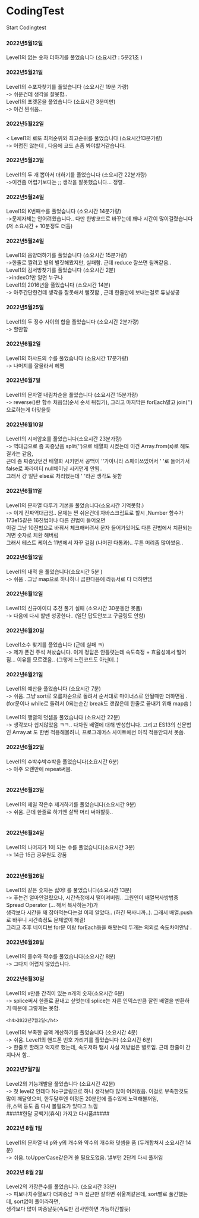 # CodingTest
Start Codingtest
###
<h4>2022년5월12일</h4>
  Level1의 없는 숫자 더하기를 풀었습니다 (소요시간 : 5분21초 )
<h4>2022년5월21일</h4>
 Level1의 수포자찾기를 풀었습니다 (소요시간 19분 가량)<br/>
 -> 쉬운건데 생각을 잘못함.. <br/>
 Level1의 포켓몬을 풀었습니다 (소요시간 3분미만)<br/>
 -> 이건 찐쉬움..
 <h4>2022년5월22일</h4><
 Level1의 로또 최저순위와 최고순위를 풀었습니다 (소요시간13분가량)<br>
 -> 어렵진 않는데 , 다음에 코드 손좀 봐야할거같습니다.
 <h4>2022년5월23일</h4>
 Level1의 두 개 뽑아서 더하기를 풀었습니다 (소요시간 22분가량) <br/>
 ->이건좀 어렵기보다는 ;; 생각을 잘못했습니다... 정렬.. 
 <h4>2022년5월24일</h4>
 Level1의 K번째수를 풀었습니다 (소요시간 14분가량) <br/>
 ->문제자체는 안어려웠습니다.. 다만 한방코드로 바꾸는데 꽤나 시간이 많이걸렸습니다(저 소요시간 + 10분정도 더듬)
 <h4>2022년5월24일</h4>
 Level1의 음양더하기를 풀었습니다 (소요시간 15분가량) <br/>
 ->한줄로 짤려고 별의 별짓해봤지만, 실패함. 근데 reduce 잘쓰면 될꺼같음.. <br/>
 Level1의 김서방찾기를 풀었습니다 (소요시간 2분) <br/>
 ->indexOf만 알면 누구나 <br/>
 Level1의 2016년을 풀었습니다 (소요시간 14분) <br/>
 -> 아주간단한건데 생각을 잘못해서 뻘짓함 , 근데 한줄만에 보내는걸로 튜닝성공 
 <h4>2022년5월25일</h4>
 Level1의 두 정수 사이의 합을 풀었습니다 (소요시간 2분가량) <br/>
 -> 할만함
  <h4>2022년6월2일</h4>
 Level1의 하샤드의 수를 풀었습니다 (소요시간 17분가량) <br/>
 -> 나머지를 잘몰라서 헤맴
<h4>2022년6월7일</h4>
 Level1의 문자열 내림차순을 풀었습니다 (소요시간 15분가량) <br/>
 -> reverse()란 함수 처음암(순서 순서 뒤집기), 그리고 마지막은 forEach말고 join('')으로하는게 더맞을듯
 <h4>2022년6월10일</h4>
 Level1의 시저암호를 풀었습니다(소요시간 23분가량) <br/>
 -> 역대급으로 좀 짜증났음 split('')으로 배열화 시켰는데 이건 Array.from(s)로 해도 결과는 같음, <br/>
 근데 좀 짜증났던건 배열화 시키면서 공백이 ''가아니라 스페이쓰있어서 ' '로 들어가서 false로 파라미터 null체이닝 시키던게 안됨..<br/>
그래서 걍 일단 else로 처리했는데 ' '라곤 생각도 못함 
 <h4>2022년6월11일</h4>
 Level1의 문자열 다루기 기본을 풀었습니다(소요시간 기억못함.) <br/>
 -> 이게 진짜역대급임.. 문제는 찐 쉬운건데 자바스크립트로 할시 ,Number 함수가  173e15같은 16진법이나 다른 진법이 들어오면<br/>
 이걸 그냥 10진법으로 바꿔서 체크해버려서 문자 들어가있어도 다른 진법에서 치환되는거면 숫자로 치환 해버림 <br/>
 그래서 테스트 케이스 11번에서 자꾸 걸림 (나머진 다통과).. 무튼 머리좀 많이썼음.. 
  <h4>2022년6월12일</h4>
 Level1의 내적 을 풀었습니다(소요시간 5분 ) <br/>
 -> 쉬움 . 그냥 map으로 하나하나 곱한다음에 라듀서로 다 더하면댐
   <h4>2022년6월12일</h4>
 Level1의  신규아이디 추천 풀기 실패 (소요시간 30분동안 못품) <br/>
 -> 다음에 다시 할땐 성공한다.. (일단 답도안보고 구글링도 안함)
    <h4>2022년6월20일</h4>
 Level1소수 찾기를 풀었습니다 (근데 실패 ㅋ) <br/>
 -> 제가 푼건 주석 쳐놨습니다. 이게 정답은 안틀렷는데 속도측정 + 효율성에서 떨어짐... 이유를 모르겠음.. (그렇게 느린코드도 아닌데..)
     <h4>2022년6월21일</h4>
 Level1의 예산을 풀었습니다 (소요시간 7분) <br/>
 ->  쉬움. 그냥 sort로 오름차순으로 돌려서 순서대로 마이너스로 안될때만 더하면됨 . (for문이나 while로 돌려서 0되는순간 break도 갠찮은데 한줄로 끝내기 위해 map씀 )<br/><br/>
 Level1의 행렬의 덧셈을 풀었습니다 (소요시간 22분) <br/>
 -> 생각보다 쉽지않았음 ㅋㅋ.. 다차원 배열에 대해 반성합니다. 그리고 ES13의 신문법인 Array.at 도 한번 적용해볼려니, 프로그래머스 사이트에선 아직 적용안되서 못씀.
 <h4>2022년6월22일</h4>
 Level1의 수박수박수박을 풀었습니다(소요시간 6분) <br/>
 -> 아주 오랜만에 repeat써봄. <br/><br/>
 <h4>2022년6월23일</h4>
 Level1의 제일 작은수 제거하기를 풀었습니다(소요시간 9분) <br/>
 -> 쉬움. 근데 한줄로 하기엔 살짝 머리 써야할듯.. <br/><br/>
  <h4>2022년6월24일</h4>
 Level1의 나머지가 1이 되는 수를 풀었습니다(소요시간 3분) <br/>
 -> 14급 15급 공무원도 걍품 <br/><br/>
   <h4>2022년6월26일</h4>
 Level1의 같은 숫자는 싫어! 를 풀었습니다(소요시간 13분) <br/>
 -> 푸는건 얼마안걸렸으나, 시간측정에서 떨어져버림.. 그원인이 배열복사방법중  Spread Operator (... 해서 복사하는거)가 <br/>
 생각보다 시간을 꽤 잡아먹는다는걸 이제 알았다.. (하긴 복사니까..). 그래서 배열.push로 바꾸니 시간측정도 문제없이 해결!<br/>
 그리고 추후 네이티브 for문 이랑 forEach등을 해봣는데 두개는 의외로 속도차이안남 .
    <h4>2022년6월28일</h4>
 Level1의 홀수와 짝수를 풀었습니다(소요시간 8분) <br/>
-> 그다지 어렵지 않았습니다.
    <h4>2022년6월30일</h4>
 Level1의 x만큼 간격이 있는 n개의 숫자(소요시간 6분) <br/>
-> splice써서 한줄로 끝내고 싶엇는데 splice는 자른 인덱스만큼 잘린 배열을 반환하기 때문에 그렇게는 못함.

    <h4>2022년7월2일</h4>
 Level1의 부족한 금액 계산하기를 풀었습니다 (소요시간 4분) <br/>
-> 쉬움.
 Level1의 핸드폰 번호 가리기를 풀었습니다 (소요시간 6분) <br/>
-> 한줄로 할려고 억지로 했는데, 속도저하 땜시 사실 저방법은 별로임. 근데 한줄이 간지나서 함..

 <h4>2022년7월7일</h4>
 Level2의 기능개발을 풀었습니다 (소요시간 42분)<br/>
-> 첫 level2 인데다 No구글링으로 하니 생각보다 많이 어려웠음. 이걸로 부족한것도 많이 깨달앗으며, 한두달후엔 이정돈 20분안에 풀수있게 노력해볼꺼임, <br/>
  큐,스택 등도 좀 다시 볼필요가 있다고 느낌
  <br/> 
  #####한달 공백기(휴식) 가지고 다시품#####
  <h4>2022년 8월 1일</h4>
  Level1의 문자열 내 p와 y의 개수와 약수의 개수와 덧셈을 품 (두개합쳐서 소요시간 14분)<br/>
  -> 쉬움. toUpperCase같은거 쓸 필요도없음. 낼부턴 2단계 다시 풀꺼임 
  <h4>2022년 8월 2일</h4>
  Level2의 가장큰수를 풀었습니다. (소요시간 33분)<br/>
  -> 피보나치수열보다 더짜증남 ㅋㅋ 접근만 잘하면 쉬울꺼같은데, sort빨로 풀긴했는데, sort없이 풀어라하면,<br/>
  생각보다 많이 짜증날듯(속도만 검사안하면 가능하긴할듯)
  
